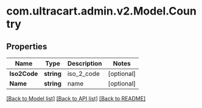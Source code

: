 # com.ultracart.admin.v2.Model.Country
## Properties

Name | Type | Description | Notes
------------ | ------------- | ------------- | -------------
**Iso2Code** | **string** | iso_2_code | [optional] 
**Name** | **string** | name | [optional] 


[[Back to Model list]](../README.md#documentation-for-models) [[Back to API list]](../README.md#documentation-for-api-endpoints) [[Back to README]](../README.md)

